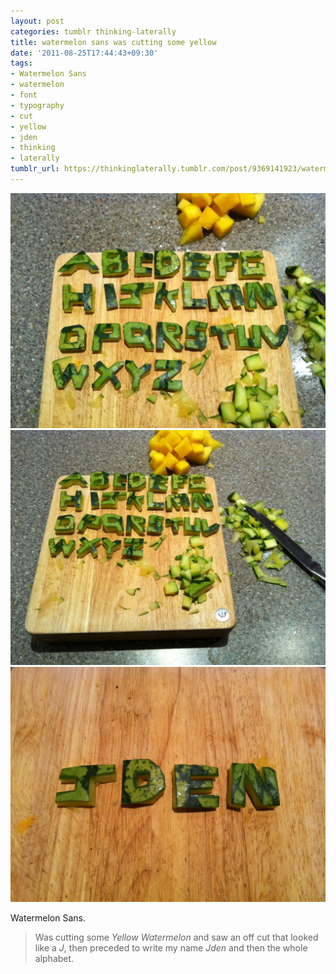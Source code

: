```yaml
---
layout: post
categories: tumblr thinking-laterally
title: watermelon sans was cutting some yellow
date: '2011-08-25T17:44:43+09:30'
tags:
- Watermelon Sans
- watermelon
- font
- typography
- cut
- yellow
- jden
- thinking
- laterally
tumblr_url: https://thinkinglaterally.tumblr.com/post/9369141923/watermelon-sans-was-cutting-some-yellow
---
```

 ![](/content/images/tumblr/thinking-laterally/tumblr_lqh5klwDhl1qh9he3o2_1280.jpg)  
 ![](/content/images/tumblr/thinking-laterally/tumblr_lqh5klwDhl1qh9he3o1_1280.jpg)  
 ![](/content/images/tumblr/thinking-laterally/tumblr_lqh5klwDhl1qh9he3o3_1280.jpg)  
  

Watermelon Sans.

> Was cutting some _Yellow Watermelon_ and saw an off cut that looked like a _J_, then&nbsp;preceded&nbsp;to write my name _Jden_&nbsp;and then the whole alphabet.

